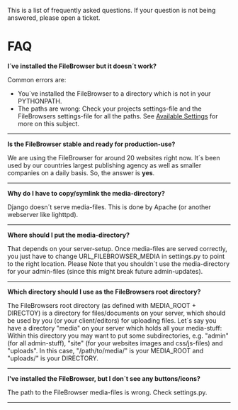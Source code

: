 This is a list of frequently asked questions. If your question is not being answered, please open a ticket.

# FAQ #

**I´ve installed the FileBrowser but it doesn´t work?**

Common errors are:
  * You´ve installed the FileBrowser to a directory which is not in your PYTHONPATH.
  * The paths are wrong: Check your projects settings-file and the FileBrowsers settings-file for all the paths. See [Available Settings](Settings.md) for more on this subject.

---

**Is the FileBrowser stable and ready for production-use?**

We are using the FileBrowser for around 20 websites right now. It´s been used by our countries largest publishing agency as well as smaller companies on a daily basis. So, the answer is **yes**.

---

**Why do I have to copy/symlink the media-directory?**

Django doesn´t serve media-files. This is done by Apache (or another webserver like lighttpd).

---

**Where should I put the media-directory?**

That depends on your server-setup. Once media-files are served correctly, you just have to change URL\_FILEBROWSER\_MEDIA in settings.py to point to the right location.
Please Note that you shouldn´t use the media-directory for your admin-files (since this might break future admin-updates).

---

**Which directory should I use as the FileBrowsers root directory?**

The FileBrowsers root directory (as defined with MEDIA\_ROOT + DIRECTOY) is a directory for files/documents on your server, which should be used by you (or your client/editors) for uploading files. Let´s say you have a directory "media" on your server which holds all your media-stuff: Within this directory you may want to put some subdirectories, e.g. "admin" (for all admin-stuff), "site" (for your websites images and css/js-files) and "uploads". In this case, "/path/to/media/" is your MEDIA\_ROOT and "uploads/" is your DIRECTORY.

---

**I've installed the FileBrowser, but I don´t see any buttons/icons?**

The path to the FileBrowser media-files is wrong. Check settings.py.

---
